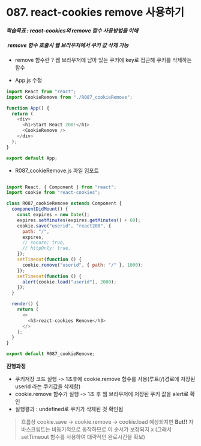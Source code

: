 # 087. react-cookies remove 사용하기

#### **_학습목표 : react-cookies의 remove 함수 사용방법을 이해_**

####  **_remove 함수 호출시 웹 브라우저에서 쿠키 값 삭제 가능_** 

-   remove 함수란 ? 
    웹 브라우저에 남아 있는 쿠키에 key로 접근해 쿠키를 삭제하는 함수

-   App.js 수정

```js
import React from "react";
import CookieRemove from "./R087_cookieRemove";

function App() {
  return (
    <div>
      <h1>Start React 200!</h1>
      <CookieRemove />
    </div>
  );
}

export default App;

```

  
  
  

-   R087_cookieRemove.js 파일 임포트  
      
      
      
    

```js

import React, { Component } from "react";
import cookie from "react-cookies";

class R087_cookieRemove extends Component {
  componentDidMount() {
    const expires = new Date();
    expires.setMinutes(expires.getMinutes() + 60);
    cookie.save("userid", "react200", {
      path: "/",
      expires,
      // secure: true,
      // httpOnly: true,
    });
    setTimeout(function () {
      cookie.remove("userid", { path: "/" }, 1000);
    });
    setTimeout(function () {
      alert(cookie.load("userid"), 2000);
    });
  }

  render() {
    return (
      <>
        <h3>react-cookies Remove</h3>
      </>
    );
  }
}

export default R087_cookieRemove;


```

  
  
**진행과정**

- 쿠키저장 코드 실행 -> 1초후에 cookie.remove 함수를 사용(루트(/)경로에 저장된 userid 라는 쿠키값을 삭제함)
- cookie.remove 함수가 실행 -> 1초 후 웹 브라우저에 저장된 쿠키 값을 alert로 확인
- 실행결과 : undefined로 쿠키가 삭제된 것 확인됨

> 흐름상 cookie.save -> cookie.remove -> cookie.load 예상되지만 
**But!!** 자바스크립트는 비동기적으로 동작하므로 이 순서가 보장되지 x (그래서 setTimeout 함수를 사용하여 대략적인 완료시간을 확보)